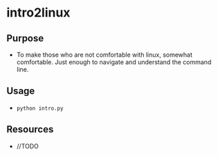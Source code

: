 # intro2linux

## Purpose
- To make those who are not comfortable with linux, somewhat comfortable. Just enough to navigate and understand the command line.

## Usage
- `python intro.py`

## Resources
- //TODO